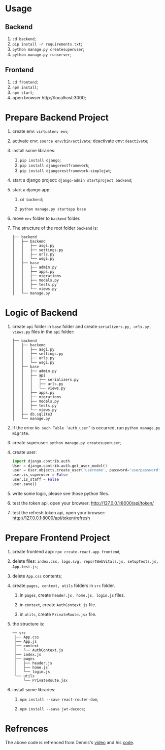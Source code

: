 # Usage

## Backend
1. `cd backend`;
2. `pip install -r requirements.txt`;
3. `python manage.py createsuperuser`;
4. `python manage.py runserver`;

## Frontend
1. `cd frontend`;
2. `npm install`;
3. `npm start`;
4. open browser http://localhost:3000;

# Prepare Backend Project

1. create env: `virtualenv env`;

2. activate env: `source env/bin/activate`;
    deactivate env: `deactivate`;

3. install some libraries: 
   1. `pip install django`;
   2. `pip install djangorestframework`;
   3. `pip install djangorestframework-simplejwt`;

4. start a django project: `django-admin startproject backend`;

5. start a django app: 

   1. `cd backend`;

   2. `python manage.py startapp base`

6. move `env` folder to `backend` folder.

7. The structure of the root folder `backend` is:
   ```
   ├── backend
   │   ├── backend
   │   │   ├── asgi.py
   │   │   ├── settings.py
   │   │   ├── urls.py
   │   │   └── wsgi.py
   │   ├── base
   │   │   ├── admin.py
   │   │   ├── apps.py
   │   │   ├── migrations
   │   │   ├── models.py
   │   │   ├── tests.py
   │   │   └── views.py
   │   └── manage.py
   ```

# Logic of Backend

1. create `api` folder in `base` folder and create `serializers.py, urls.py, views.py` files in the `api` folder:
    ```
   ├── backend
   │   ├── backend
   │   │   ├── asgi.py
   │   │   ├── settings.py
   │   │   ├── urls.py
   │   │   └── wsgi.py
   │   ├── base
   │   │   ├── admin.py
   │   │   ├── api
   │   │   │   ├── serializers.py
   │   │   │   ├── urls.py
   │   │   │   └── views.py
   │   │   ├── apps.py
   │   │   ├── migrations
   │   │   ├── models.py
   │   │   ├── tests.py
   │   │   └── views.py
   │   ├── db.sqlite3
   │   └── manage.py
    ```

2. if the error `No such Table ‘auth_user’` is occurred, run `python manage.py migrate`.

3. create superuser: `python manage.py createsuperuser`;

4. create user:
    ```python
    import django.contrib.auth
    User = django.contrib.auth.get_user_model()
    user = User.objects.create_user('username', password='userpassword')
    user.is_superuser = False
    user.is_staff = False
    user.save()
    ```
5. write some logic, please see those python files.

6. test the token api, open your browser: http://127.0.0.1:8000/api/token/

7. test the refresh token api, open your browser: http://127.0.0.1:8000/api/token/refresh


# Prepare Frontend Project

1. create frontend app: `npx create-react-app frontend`;

2. delete files: `index.css, logo.svg, reportWebVitals.js, setupTests.js, App.test.js`;

3. delete `App.css` contents;

4. create `pages, context, utils` folders in `src` folder.
   1. in `pages`, create `header.js, home.js, login.js` files.

   2. in `context`, create `AuthContext.js` file.

   3. in `utils`, create `PrivateRoute.jsx` file.

5. the structure is:
   ```
   ── src
    ├── App.css
    ├── App.js
    ├── context
    │   └── AuthContext.js
    ├── index.js
    ├── pages
    │   ├── header.js
    │   ├── home.js
    │   └── login.js
    └── utils
        └── PrivateRoute.jsx
   ```
6. install some libraries:
   1. `npm install --save react-router-dom`;

   2. `npm install --save jwt-decode`;

# Refrences

The above code is refrenced from Dennis's [video](https://www.youtube.com/watch?v=xjMP0hspNLE) and his [code](https://github.com/divanov11/refresh-token-interval).
